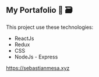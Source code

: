 ## My Portafolio 👔 🗃️

This project use these technologies:

- ReactJs
- Redux
- CSS
- NodeJs - Express

https://sebastianmesa.xyz


